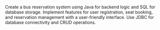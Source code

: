 Create a bus reservation system using Java for backend logic and SQL for database storage. Implement features for user registration, seat booking, and reservation management with a user-friendly interface. Use JDBC for database connectivity and CRUD operations.
